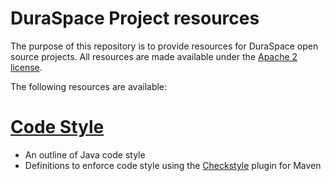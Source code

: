 # DuraSpace Project resources

The purpose of this repository is to provide resources for DuraSpace open source projects. All resources are made available under the [Apache 2 license](https://www.apache.org/licenses/LICENSE-2.0).

The following resources are available:

# [Code Style](checkstyle/README.md)
* An outline of Java code style
* Definitions to enforce code style using the [Checkstyle](https://github.com/checkstyle/checkstyle) plugin for Maven
